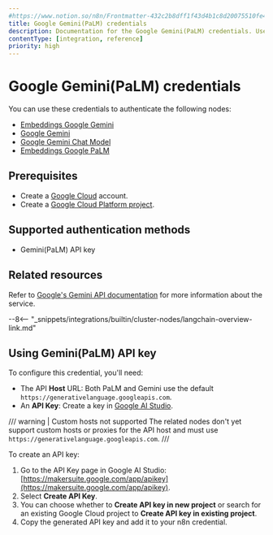 ```yaml
---
#https://www.notion.so/n8n/Frontmatter-432c2b8dff1f43d4b1c8d20075510fe4
title: Google Gemini(PaLM) credentials
description: Documentation for the Google Gemini(PaLM) credentials. Use these credentials to authenticate Google Gemini and Google PaLM AI nodes in n8n, a workflow automation platform.
contentType: [integration, reference]
priority: high
---
```


# Google Gemini(PaLM) credentials

You can use these credentials to authenticate the following nodes:

* [Embeddings Google Gemini](/integrations/builtin/cluster-nodes/sub-nodes/n8n-nodes-langchain.embeddingsgooglegemini.md)
* [Google Gemini](/integrations/builtin/app-nodes/n8n-nodes-langchain.googlegemini.md)
* [Google Gemini Chat Model](/integrations/builtin/cluster-nodes/sub-nodes/n8n-nodes-langchain.lmchatgooglegemini.md)
* [Embeddings Google PaLM](/integrations/builtin/cluster-nodes/sub-nodes/n8n-nodes-langchain.embeddingsgooglepalm.md)

## Prerequisites

* Create a [Google Cloud](https://cloud.google.com/) account.
* Create a [Google Cloud Platform project](https://developers.google.com/workspace/marketplace/create-gcp-project).

## Supported authentication methods

- Gemini(PaLM) API key

## Related resources

Refer to [Google's Gemini API documentation](https://ai.google.dev/gemini-api/docs) for more information about the service.

--8<-- "_snippets/integrations/builtin/cluster-nodes/langchain-overview-link.md"

## Using Gemini(PaLM) API key

To configure this credential, you'll need:

- The API **Host** URL: Both PaLM and Gemini use the default `https://generativelanguage.googleapis.com`.
- An **API Key**: Create a key in [Google AI Studio](https://makersuite.google.com/app/apikey).

/// warning | Custom hosts not supported
The related nodes don't yet support custom hosts or proxies for the API host and must use `https://generativelanguage.googleapis.com`.
///

To create an API key:

1. Go to the API Key page in Google AI Studio: [https://makersuite.google.com/app/apikey](https://makersuite.google.com/app/apikey).
2. Select **Create API Key**.
3. You can choose whether to **Create API key in new project** or search for an existing Google Cloud project to **Create API key in existing project**.
4. Copy the generated API key and add it to your n8n credential.
